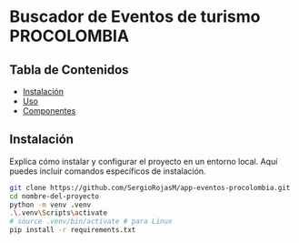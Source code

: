 # Buscador de Eventos de turismo PROCOLOMBIA


## Tabla de Contenidos

- [Instalación](#instalación)
- [Uso](#uso)
- [Componentes](#características)

## Instalación

Explica cómo instalar y configurar el proyecto en un entorno local. Aquí puedes incluir comandos específicos de instalación.

```bash
git clone https://github.com/SergioRojasM/app-eventos-procolombia.git
cd nombre-del-proyecto
python -m venv .venv
.\.venv\Scripts\activate
# source .venv/bin/activate # para Linux
pip install -r requirements.txt

